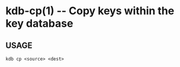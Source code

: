 kdb-cp(1) -- Copy keys within the key database
================================

## USAGE
`kdb cp <source> <dest>`  


